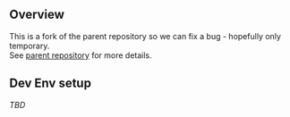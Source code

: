 
## Overview
This is a fork of the parent repository so we can fix a bug - hopefully only temporary.  
See [parent repository](https://github.com/smoketurner/dropwizard-swagger) for more details.

## Dev Env setup
_TBD_  
